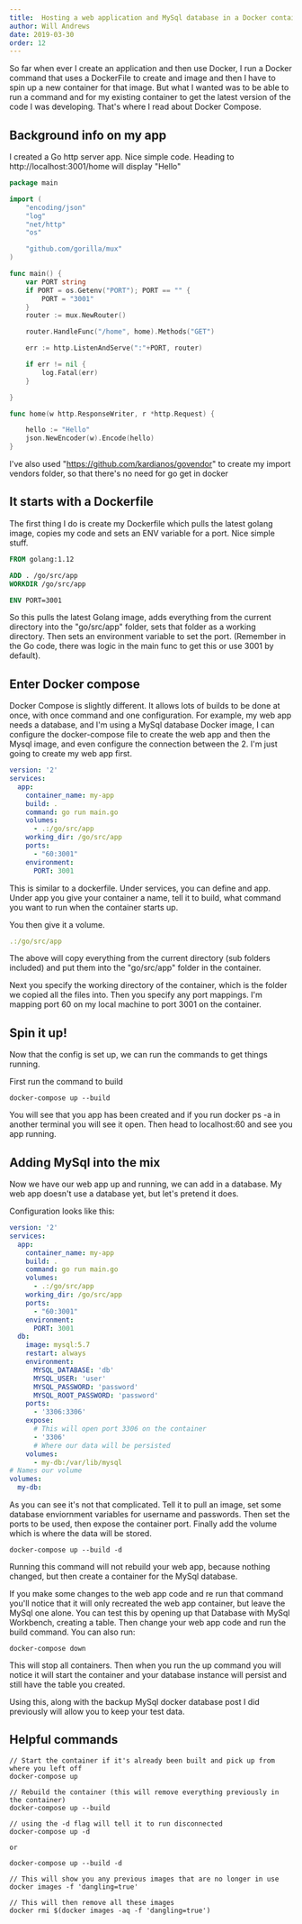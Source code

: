 ```yaml
---
title:  Hosting a web application and MySql database in a Docker container with Docker Compose
author: Will Andrews
date: 2019-03-30
order: 12
---
```


So far when ever I create an application and then use Docker, I run a Docker command that uses a DockerFile to create and image and then I have to spin up a new container for that image. But what I wanted was to be able to run a command and for my existing container to get the latest version of the code I was developing. That's where I read about Docker Compose.


## Background info on my app

I created a Go http server app. Nice simple code. Heading to http://localhost:3001/home will display "Hello"

``` go
package main

import (
	"encoding/json"
	"log"
	"net/http"
	"os"

	"github.com/gorilla/mux"
)

func main() {
	var PORT string
	if PORT = os.Getenv("PORT"); PORT == "" {
		PORT = "3001"
	}
	router := mux.NewRouter()

	router.HandleFunc("/home", home).Methods("GET")

	err := http.ListenAndServe(":"+PORT, router)

	if err != nil {
		log.Fatal(err)
	}

}

func home(w http.ResponseWriter, r *http.Request) {

	hello := "Hello"
	json.NewEncoder(w).Encode(hello)
}
```

I've also used "https://github.com/kardianos/govendor" to create my import vendors folder, so that there's no need for go get in docker

## It starts with a Dockerfile

The first thing I do is create my Dockerfile which pulls the latest golang image, copies my code and sets an ENV variable for a port. Nice simple stuff.

``` dockerfile
FROM golang:1.12

ADD . /go/src/app
WORKDIR /go/src/app

ENV PORT=3001

```

So this pulls the latest Golang image, adds everything from the current directory into the "go/src/app" folder, sets that folder as a working directory. Then sets an environment variable to set the port. (Remember in the Go code, there was logic in the main func to get this or use 3001 by default).

## Enter Docker compose

Docker Compose is slightly different. It allows lots of builds to be done at once, with once command and one configuration. For example, my web app needs a database, and I'm using a MySql database Docker image, I can configure the docker-compose file to create the web app and then the Mysql image, and even configure the connection between the 2. I'm just going to create my web app first.

``` yml
version: '2'
services:
  app:
    container_name: my-app
    build: .
    command: go run main.go
    volumes:
      - .:/go/src/app
    working_dir: /go/src/app
    ports:
      - "60:3001"
    environment:
      PORT: 3001
```

This is similar to a dockerfile. Under services, you can define and app. Under app you give your container a name, tell it to build, what command you want to run when the container starts up.

You then give it a volume. 
``` yml
.:/go/src/app
```
The above will copy everything from the current directory (sub folders included) and put them into the "go/src/app" folder in the container.

Next you specify the working directory of the container, which is the folder we copied all the files into. Then you specify any port mappings. I'm mapping port 60 on my local machine to port 3001 on the container.

## Spin it up!

Now that the config is set up, we can run the commands to get things running.

First run the command to build
```
docker-compose up --build
```

You will see that you app has been created and if you run docker ps -a in another terminal you will see it open. Then head to localhost:60 and see you app running.


## Adding MySql into the mix

Now we have our web app up and running, we can add in a database. My web app doesn't use a database yet, but let's pretend it does.

Configuration looks like this:

``` yml
version: '2'
services:
  app:
    container_name: my-app
    build: .
    command: go run main.go
    volumes:
      - .:/go/src/app
    working_dir: /go/src/app
    ports:
      - "60:3001"
    environment:
      PORT: 3001
  db:
    image: mysql:5.7
    restart: always
    environment:
      MYSQL_DATABASE: 'db'
      MYSQL_USER: 'user'
      MYSQL_PASSWORD: 'password'
      MYSQL_ROOT_PASSWORD: 'password'
    ports:
      - '3306:3306'
    expose:
      # This will open port 3306 on the container
      - '3306'
      # Where our data will be persisted
    volumes:
      - my-db:/var/lib/mysql
# Names our volume
volumes:
  my-db:
```

As you can see it's not that complicated. Tell it to pull an image, set some database enviornment variables for username and passwords. Then set the ports to be used, then expose the container port. Finally add the volume which is where the data will be stored.
 
```
docker-compose up --build -d
```
Running this command will not rebuild your web app, because nothing changed, but then create a container for the MySql database. 

If you make some changes to the web app code and re run that command you'll notice that it will only recreated the web app container, but leave the MySql one alone. You can test this by opening up that Database with MySql Workbench, creating a table. Then change your web app code and run the build command. You can also run:
```
docker-compose down
```

This will stop all containers. Then when you run the up command you will notice it will start the container and your database instance will persist and still have the table you created.

Using this, along with the backup MySql docker database post I did previously will allow you to keep your test data.

## Helpful commands

```
// Start the container if it's already been built and pick up from where you left off
docker-compose up
```

```
// Rebuild the container (this will remove everything previously in the container)
docker-compose up --build
```

```
// using the -d flag will tell it to run disconnected 
docker-compose up -d

or

docker-compose up --build -d
```

```
// This will show you any previous images that are no longer in use
docker images -f 'dangling=true'

// This will then remove all these images
docker rmi $(docker images -aq -f 'dangling=true')
```